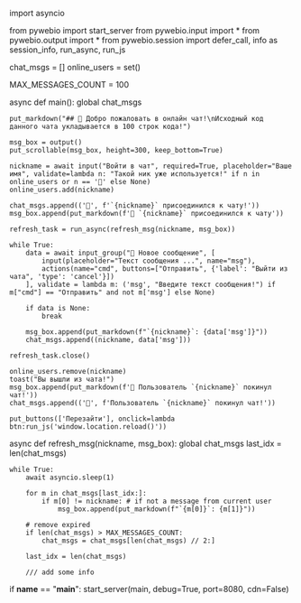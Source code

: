 import asyncio

from pywebio import start_server
from pywebio.input import *
from pywebio.output import *
from pywebio.session import defer_call, info as session_info, run_async, run_js

chat_msgs = []
online_users = set()

MAX_MESSAGES_COUNT = 100

async def main():
    global chat_msgs
    
    put_markdown("## 🧊 Добро пожаловать в онлайн чат!\nИсходный код данного чата укладывается в 100 строк кода!")

    msg_box = output()
    put_scrollable(msg_box, height=300, keep_bottom=True)

    nickname = await input("Войти в чат", required=True, placeholder="Ваше имя", validate=lambda n: "Такой ник уже используется!" if n in online_users or n == '📢' else None)
    online_users.add(nickname)

    chat_msgs.append(('📢', f'`{nickname}` присоединился к чату!'))
    msg_box.append(put_markdown(f'📢 `{nickname}` присоединился к чату'))

    refresh_task = run_async(refresh_msg(nickname, msg_box))

    while True:
        data = await input_group("💭 Новое сообщение", [
            input(placeholder="Текст сообщения ...", name="msg"),
            actions(name="cmd", buttons=["Отправить", {'label': "Выйти из чата", 'type': 'cancel'}])
        ], validate = lambda m: ('msg', "Введите текст сообщения!") if m["cmd"] == "Отправить" and not m['msg'] else None)

        if data is None:
            break

        msg_box.append(put_markdown(f"`{nickname}`: {data['msg']}"))
        chat_msgs.append((nickname, data['msg']))

    refresh_task.close()

    online_users.remove(nickname)
    toast("Вы вышли из чата!")
    msg_box.append(put_markdown(f'📢 Пользователь `{nickname}` покинул чат!'))
    chat_msgs.append(('📢', f'Пользователь `{nickname}` покинул чат!'))

    put_buttons(['Перезайти'], onclick=lambda btn:run_js('window.location.reload()'))

async def refresh_msg(nickname, msg_box):
    global chat_msgs
    last_idx = len(chat_msgs)

    while True:
        await asyncio.sleep(1)
        
        for m in chat_msgs[last_idx:]:
            if m[0] != nickname: # if not a message from current user
                msg_box.append(put_markdown(f"`{m[0]}`: {m[1]}"))
        
        # remove expired
        if len(chat_msgs) > MAX_MESSAGES_COUNT:
            chat_msgs = chat_msgs[len(chat_msgs) // 2:]
        
        last_idx = len(chat_msgs)
        
        /// add some info

if __name__ == "__main__":
    start_server(main, debug=True, port=8080, cdn=False)
